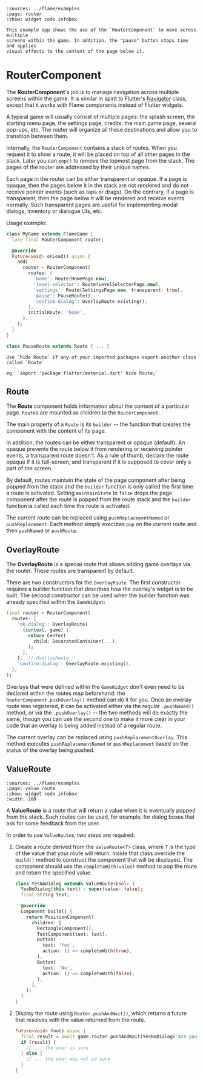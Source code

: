 
```{flutter-app}
:sources: ../flame/examples
:page: router
:show: widget code infobox

This example app shows the use of the `RouterComponent` to move across multiple
screens within the game. In addition, the "pause" button stops time and applies
visual effects to the content of the page below it.
```


# RouterComponent

The **RouterComponent**'s job is to manage navigation across multiple screens within the game. It is
similar in spirit to Flutter's [Navigator][Flutter Navigator] class, except that it works with Flame
components instead of Flutter widgets.

A typical game will usually consist of multiple pages: the splash screen, the starting menu page,
the settings page, credits, the main game page, several pop-ups, etc. The router will organize
all these destinations and allow you to transition between them.

Internally, the `RouterComponent` contains a stack of routes. When you request it to show a route,
it will be placed on top of all other pages in the stack. Later you can `pop()` to remove the
topmost page from the stack. The pages of the router are addressed by their unique names.

Each page in the router can be either transparent or opaque. If a page is opaque, then the pages
below it in the stack are not rendered and do not receive pointer events (such as taps or drags).
On the contrary, if a page is transparent, then the page below it will be rendered and receive
events normally. Such transparent pages are useful for implementing modal dialogs, inventory or
dialogue UIs, etc.

Usage example:

```dart
class MyGame extends FlameGame {
  late final RouterComponent router;

  @override
  Future<void> onLoad() async {
    add(
      router = RouterComponent(
        routes: {
          'home': Route(HomePage.new),
          'level-selector': Route(LevelSelectorPage.new),
          'settings': Route(SettingsPage.new, transparent: true),
          'pause': PauseRoute(),
          'confirm-dialog': OverlayRoute.existing(),
        },
        initialRoute: 'home',
      ),
    );
  }
}

class PauseRoute extends Route { ... }
```

```{note}
Use `hide Route` if any of your imported packages export another class called `Route`

eg: `import 'package:flutter/material.dart' hide Route;`
```


[Flutter Navigator]: https://api.flutter.dev/flutter/widgets/Navigator-class.html


## Route

The **Route** component holds information about the content of a particular page. `Route`s are
mounted as children to the `RouterComponent`.

The main property of a `Route` is its `builder` -- the function that creates the component with
the content of its page.

In addition, the routes can be either transparent or opaque (default). An opaque prevents the route
below it from rendering or receiving pointer events, a transparent route doesn't. As a rule of
thumb, declare the route opaque if it is full-screen, and transparent if it is supposed to cover
only a part of the screen.

By default, routes maintain the state of the page component after being popped from the stack
and the `builder` function is only called the first time a route is activated. Setting
`maintainState` to `false` drops the page component after the route is popped from the route stack
and the `builder` function is called each time the route is activated.

The current route can be replaced using `pushReplacementNamed` or `pushReplacement`.  Each method
simply executes `pop` on the current route and then `pushNamed` or `pushRoute`.


## OverlayRoute

The **OverlayRoute** is a special route that allows adding game overlays via the router. These
routes are transparent by default.

There are two constructors for the `OverlayRoute`. The first constructor requires a builder function
that describes how the overlay's widget is to be built. The second constructor can be used when the
builder function was already specified within the `GameWidget`:

```dart
final router = RouterComponent(
  routes: {
    'ok-dialog': OverlayRoute(
      (context, game) {
        return Center(
          child: DecoratedContainer(...),
        );
      },
    ),  // OverlayRoute
    'confirm-dialog': OverlayRoute.existing(),
  },
);
```

Overlays that were defined within the `GameWidget` don't even need to be declared within the routes
map beforehand: the `RouterComponent.pushOverlay()` method can do it for you. Once an overlay route
was registered, it can be activated either via the regular `.pushNamed()` method, or via the
`.pushOverlay()` -- the two methods will do exactly the same, though you can use the second one to
make it more clear in your code that an overlay is being added instead of a regular route.

The current overlay can be replaced using `pushReplacementOverlay`.  This method executes
`pushReplacementNamed` or `pushReplacement` based on the status of the overlay being pushed.


## ValueRoute

```{flutter-app}
:sources: ../flame/examples
:page: value_route
:show: widget code infobox
:width: 280
```

A **ValueRoute** is a route that will return a value when it is eventually popped from the stack.
Such routes can be used, for example, for dialog boxes that ask for some feedback from the user.

In order to use `ValueRoute`s, two steps are required:

1. Create a route derived from the `ValueRoute<T>` class, where `T` is the type of the value that
   your route will return. Inside that class override the `build()` method to construct the
   component that will be displayed. The component should use the `completeWith(value)` method to
   pop the route and return the specified value.

   ```dart
   class YesNoDialog extends ValueRoute<bool> {
     YesNoDialog(this.text) : super(value: false);
     final String text;

     @override
     Component build() {
       return PositionComponent(
         children: [
           RectangleComponent(),
           TextComponent(text: text),
           Button(
             text: 'Yes',
             action: () => completeWith(true),
           ),
           Button(
             text: 'No',
             action: () => completeWith(false),
           ),
         ],
       );
     }
   }
   ```

2. Display the route using `Router.pushAndWait()`, which returns a future that resolves with the
   value returned from the route.

   ```dart
   Future<void> foo() async {
     final result = await game.router.pushAndWait(YesNoDialog('Are you sure?'));
     if (result) {
       // ... the user is sure
     } else {
       // ... the user was not so sure
     }
   }
   ```
